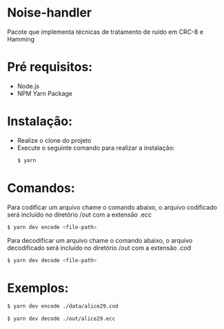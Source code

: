 # Noise-handler
Pacote que implementa técnicas de tratamento de ruído em CRC-8 e Hamming

# Pré requisitos:
  - Node.js
  - NPM Yarn Package

# Instalação:
- Realize o clone do projeto
- Execute o seguinte comando para realizar a instalação:
    ```sh
    $ yarn
    ```
    
# Comandos:
Para codificar um arquivo chame o comando abaixo, o arquivo codificado será incluído no diretório /out com a extensão .ecc
```sh
$ yarn dev encode <file-path>
```

Para decodificar um arquivo chame o comando abaixo, o arquivo decodificado será incluído no diretório /out com a extensão .cod
```sh
$ yarn dev decode <file-path>
```

# Exemplos:
```sh
$ yarn dev encode ./data/alice29.cod
```
```sh
$ yarn dev decode ./out/alice29.ecc
```
